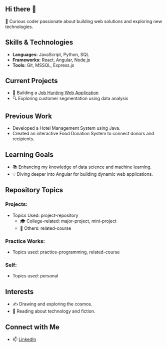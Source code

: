 ## Hi there 👋

<!--
**sandr3120/sandr3120** is a ✨ _special_ ✨ repository because its `README.md` (this file) appears on your GitHub profile.

Here are some ideas to get you started:

- 🔭 I’m currently working on ...
- 🌱 I’m currently learning ...
- 👯 I’m looking to collaborate on ...
- 🤔 I’m looking for help with ...
- 💬 Ask me about ...
- 📫 How to reach me: ...
- 😄 Pronouns: ...
- ⚡ Fun fact: ...
-->

🔭 Curious coder passionate about building web solutions and exploring new technologies.

## Skills & Technologies
- **Languages:** JavaScript, Python, SQL
- **Frameworks:** React, Angular, Node.js
- **Tools:** Git, MSSQL, Express.js

## Current Projects
- 🌱 Building a [Job Hunting Web Application](#)
- 🔍 Exploring customer segmentation using data analysis

## Previous Work
- Developed a Hotel Management System using Java.
- Created an interactive Food Donation System to connect donors and recipients.

## Learning Goals
- 📚 Enhancing my knowledge of data science and machine learning.
- 💡 Diving deeper into Angular for building dynamic web applications.

## Repository Topics
### Projects:
- Topics Used: project-repository
  - 🎓 College-related: major-project, mini-project
  - 🧩 Others: related-course
### Practice Works:
- Topics used: practice-programming, related-course
### Self:
- Topics used: personal

## Interests
- ✍️ Drawing and exploring the cosmos.
- 📖 Reading about technology and fiction.

## Connect with Me
- 📫 [LinkedIn](www.linkedin.com/in/sandramanoj3120)


